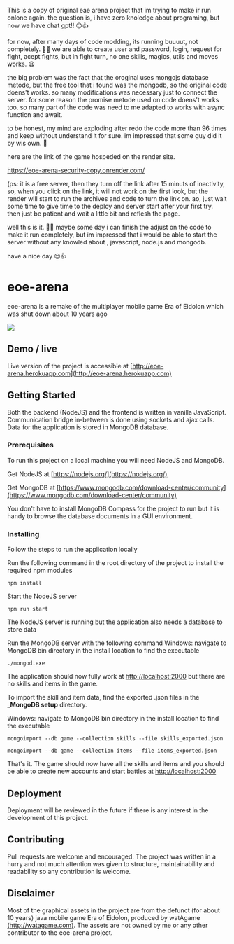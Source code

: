This is a copy of original eae arena project that im trying to make ir run onlone again.
the question is, i have zero knoledge about programing, but now we have chat gpt!! 😊👍

for now, after many days of code modding, its running buuuut, not completely. 🤦‍♂️
we are able to create user and password, login, request for fight, acept fights, but in fight turn, no one skills, magics, utils and moves works. 😫

the big problem was the fact that the oroginal uses mongojs database metode, but the free tool that i found was the mongodb, so the original code doens't works. so many modifications was necessary just to connect the server.
for some reason the promise metode used on code doens't works too. so many part of the code was need to me adapted to works with async function and await.

to be honest, my mind are exploding after redo the code more than 96 times and keep without understand it for sure.
im impressed that some guy did it by wis own. 🤯

here are the link of the game hospeded on the render site.

https://eoe-arena-security-copy.onrender.com/

(ps: it is a free server, then they turn off the link after 15 minuts of inactivity, so, when you click on the link, it will not work on the first look, but the render will start to run the archives and code to turn the link on. ao, just wait some time to give time to the deploy and server start after your first try. then just be patient and wait a little bit and reflesh the page.

well this is it. 🤷‍♂️
maybe some day i can finish the adjust on the code to make it run completely, but im impressed that i would be able to start the server without any knowled about , javascript, node.js and mongodb.

have a nice day 😉👍

# eoe-arena

eoe-arena is a remake of the multiplayer mobile game Era of Eidolon which was shut down about 10 years ago

![](eoe-arena-demo.gif)

## Demo / live

Live version of the project is accessible at [http://eoe-arena.herokuapp.com](http://eoe-arena.herokuapp.com)

## Getting Started

Both the backend (NodeJS) and the frontend is written in vanilla JavaScript. Communication bridge in-between is done using sockets and ajax calls. Data for the application is stored in MongoDB database.

### Prerequisites

To run this project on a local machine you will need NodeJS and MongoDB.


Get NodeJS at [https://nodejs.org/](https://nodejs.org/)

Get MongoDB at [https://www.mongodb.com/download-center/community](https://www.mongodb.com/download-center/community)



You don't have to install MongoDB Compass for the project to run but it is handy to browse the database documents in a GUI environment. 

### Installing

Follow the steps to run the application locally

Run the following command in the root directory of the project to install the required npm modules

```
npm install
```

Start the NodeJS server

```
npm run start
```

The NodeJS server is running but the application also needs a database to store data

Run the MongoDB server with the following command
Windows: navigate to MongoDB bin directory in the install location to find the executable

```
./mongod.exe
```

The application should now fully work at [http://localhost:2000](http://localhost:2000) but there are no skills and items in the game.

To import the skill and item data, find the exported .json files in the ___MongoDB setup__ directory.

Windows: navigate to MongoDB bin directory in the install location to find the executable

```
mongoimport --db game --collection skills --file skills_exported.json
```
```
mongoimport --db game --collection items --file items_exported.json
```

That's it. The game should now have all the skills and items and you should be able to create new accounts and start battles at [http://localhost:2000](http://localhost:2000)

## Deployment

Deployment will be reviewed in the future if there is any interest in the development of this project.

## Contributing

Pull requests are welcome and encouraged. The project was written in a hurry and not much attention was given to structure, maintainability and readability so any contribution is welcome.

## Disclaimer

Most of the graphical assets in the project are from the defunct (for about 10 years) java mobile game Era of Eidolon, produced by watAgame [(http://watagame.com)](http://watagame.com). The assets are not owned by me or any other contributor to the eoe-arena project.
